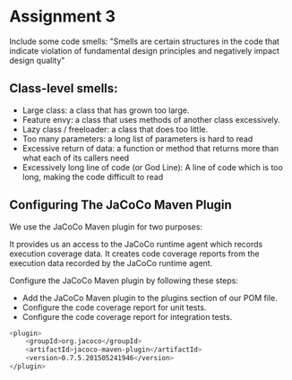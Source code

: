# Assignment 3

Include some code smells:
"Smells are certain structures in the code that indicate violation of fundamental design principles and negatively impact design quality"

## Class-level smells:

- Large class: a class that has grown too large.
- Feature envy: a class that uses methods of another class excessively.
- Lazy class / freeloader: a class that does too little.
- Too many parameters: a long list of parameters is hard to read
- Excessive return of data: a function or method that returns more than what each of its callers need
- Excessively long line of code (or God Line): A line of code which is too long, making the code difficult to read


## Configuring The JaCoCo Maven Plugin
We use the JaCoCo Maven plugin for two purposes:

It provides us an access to the JaCoCo runtime agent which records execution coverage data.
It creates code coverage reports from the execution data recorded by the JaCoCo runtime agent.

Configure the JaCoCo Maven plugin by following these steps:

- Add the JaCoCo Maven plugin to the plugins section of our POM file.
- Configure the code coverage report for unit tests.
- Configure the code coverage report for integration tests.
```bash
<plugin>
    <groupId>org.jacoco</groupId>
    <artifactId>jacoco-maven-plugin</artifactId>
    <version>0.7.5.201505241946</version>
</plugin>
```


